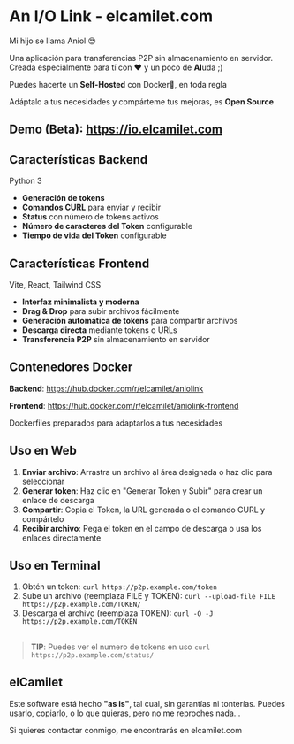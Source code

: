 # An I/O Link - elcamilet.com
Mi hijo se llama Aniol 😍

Una aplicación para transferencias P2P sin almacenamiento en servidor.
Creada especialmente para tí con ❤️ y un poco de **AI**uda ;)

Puedes hacerte un **Self-Hosted** con Docker🐳, en toda regla

Adáptalo a tus necesidades y compárteme tus mejoras, es **Open Source**

## Demo (Beta): https://io.elcamilet.com

## Características Backend
Python 3

- **Generación de tokens**
- **Comandos CURL** para enviar y recibir
- **Status** con número de tokens activos
- **Número de caracteres del Token** configurable
- **Tiempo de vida del Token** configurable

## Características Frontend
Vite, React, Tailwind CSS
- **Interfaz minimalista y moderna** 
- **Drag & Drop** para subir archivos fácilmente
- **Generación automática de tokens** para compartir archivos
- **Descarga directa** mediante tokens o URLs
- **Transferencia P2P** sin almacenamiento en servidor

## Contenedores Docker

**Backend**: https://hub.docker.com/r/elcamilet/aniolink

**Frontend**: https://hub.docker.com/r/elcamilet/aniolink-frontend

Dockerfiles preparados para adaptarlos a tus necesidades



## Uso en Web

1. **Enviar archivo**: Arrastra un archivo al área designada o haz clic para seleccionar
2. **Generar token**: Haz clic en "Generar Token y Subir" para crear un enlace de descarga
3. **Compartir**: Copia el Token, la URL generada o el comando CURL y compártelo
4. **Recibir archivo**: Pega el token en el campo de descarga o usa los enlaces directamente

## Uso en Terminal

1. Obtén un token: 
```curl https://p2p.example.com/token```
2. Sube un archivo (reemplaza FILE y TOKEN): 
```curl --upload-file FILE https://p2p.example.com/TOKEN/```
3. Descarga el archivo (reemplaza TOKEN): 
```curl -O -J https://p2p.example.com/TOKEN```
##
> **TIP**: Puedes ver el numero de tokens en uso
```curl https://p2p.example.com/status/```
##
## elCamilet
Este software está hecho **"as is"**, tal cual, sin garantías ni tonterías. Puedes usarlo, copiarlo, o lo que quieras, pero no me reproches nada...

Si quieres contactar conmigo, me encontrarás en elcamilet.com